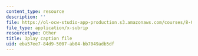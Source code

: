 ```yaml
---
content_type: resource
description: ''
file: https://ol-ocw-studio-app-production.s3.amazonaws.com/courses/8-05-quantum-physics-ii-fall-2013/eba57ee784d95007ab04bb7049adb5df_7Nrymx1ULis.vtt
file_type: application/x-subrip
resourcetype: Other
title: 3play caption file
uid: eba57ee7-84d9-5007-ab04-bb7049adb5df
---
```

